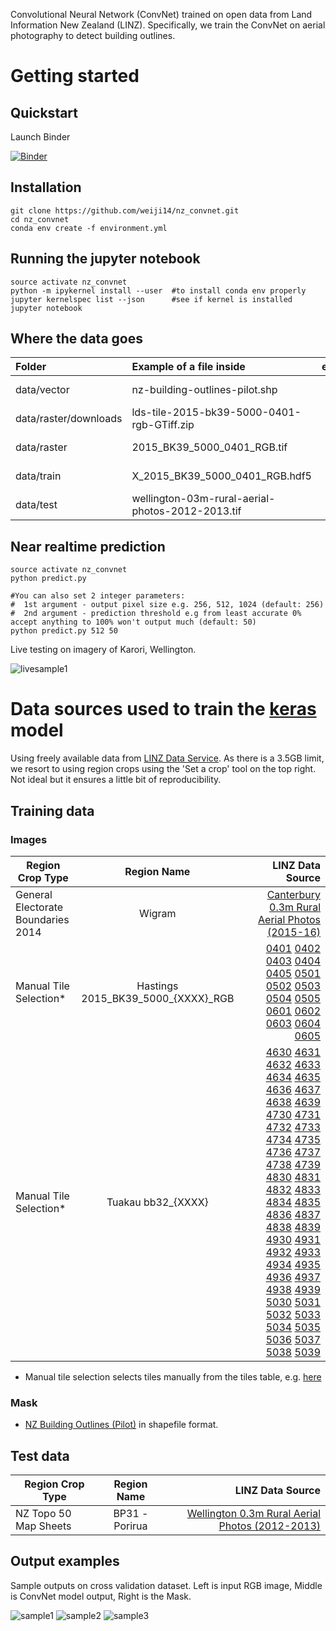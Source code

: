 Convolutional Neural Network (ConvNet) trained on open data from Land Information New Zealand (LINZ). Specifically, we train the ConvNet on aerial photography to detect building outlines.

# Getting started

## Quickstart

Launch Binder

[![Binder](https://mybinder.org/badge.svg)](https://mybinder.org/v2/gh/weiji14/nz_convnet/master)

## Installation

    git clone https://github.com/weiji14/nz_convnet.git
    cd nz_convnet
    conda env create -f environment.yml

## Running the jupyter notebook

    source activate nz_convnet
    python -m ipykernel install --user  #to install conda env properly
    jupyter kernelspec list --json      #see if kernel is installed
    jupyter notebook

## Where the data goes

|Folder                 | Example of a file inside                         | extension | Notes          |
|:--------------------- |:------------------------------------------------ |:---------:|:-------------- |
| data/vector           | nz-building-outlines-pilot.shp                   | \*.shp    | see section Training data/Mask |
| data/raster/downloads | lds-tile-2015-bk39-5000-0401-rgb-GTiff.zip       | \*.zip    | see section Training data/Images  |
| data/raster           | 2015_BK39_5000_0401_RGB.tif                      | \*.tif    | unzipped files from data/raster/downloads |
| data/train            | X_2015_BK39_5000_0401_RGB.hdf5                   | \*.hdf5   | binary of tif file to load into numpy array |
| data/test             | wellington-03m-rural-aerial-photos-2012-2013.tif | \*.tif    | unzipped files similar to those in data/raster |

## Near realtime prediction

    source activate nz_convnet
    python predict.py
    
    #You can also set 2 integer parameters:
    #  1st argument - output pixel size e.g. 256, 512, 1024 (default: 256)
    #  2nd argument - prediction threshold e.g from least accurate 0% accept anything to 100% won't output much (default: 50)
    python predict.py 512 50 

Live testing on imagery of Karori, Wellington.

![livesample1](https://user-images.githubusercontent.com/23487320/36468063-aed6c1bc-1746-11e8-8337-51a6a62ec796.gif)

# Data sources used to train the [keras](https://github.com/keras-team/keras) model

Using freely available data from [LINZ Data Service](https://data.linz.govt.nz/). As there is a 3.5GB limit, we resort to using region crops using the 'Set a crop' tool on the top right. Not ideal but it ensures a little bit of reproducibility.

## Training data

### Images

|Region Crop Type                       |Region Name                          |LINZ Data Source|
| ------------------------------------- |:-----------------------------------:| --------------:|
| General Electorate Boundaries 2014    | Wigram                              | [Canterbury 0.3m Rural Aerial Photos (2015-16)](https://data.linz.govt.nz/layer/53519-canterbury-03m-rural-aerial-photos-2015-16/) |
| Manual Tile Selection\*               | Hastings 2015_BK39_5000_{XXXX}_RGB  | [0401](https://data.linz.govt.nz/x/vnGVkg) [0402](https://data.linz.govt.nz/x/aA5XSv) [0403](https://data.linz.govt.nz/x/DYsY9B) [0404](https://data.linz.govt.nz/x/qvgapR) [0405](https://data.linz.govt.nz/x/VKVcWf) [0501](https://data.linz.govt.nz/x/8hJeCu) [0502](https://data.linz.govt.nz/x/k57ftA) [0503](https://data.linz.govt.nz/x/QTuhaQ) [0504](https://data.linz.govt.nz/x/3qijGe) [0505](https://data.linz.govt.nz/x/gEXkwt) [0601](https://data.linz.govt.nz/x/KcLnd9) [0602](https://data.linz.govt.nz/x/wy9pLP) [0603](https://data.linz.govt.nz/x/bNwq2d) [0604](https://data.linz.govt.nz/x/Ekkshs) [0605](https://data.linz.govt.nz/x/r9ZuP8) |
| Manual Tile Selection\*               | Tuakau bb32_{XXXX}                  | [4630](https://data.linz.govt.nz/x/9s9M9A) [4631](https://data.linz.govt.nz/x/nGwPpQ) [4632](https://data.linz.govt.nz/x/RekRWe) [4633](https://data.linz.govt.nz/x/43ZTCt) [4634](https://data.linz.govt.nz/x/hRNUs9) [4635](https://data.linz.govt.nz/x/LoBWaP) [4636](https://data.linz.govt.nz/x/yByYGd) [4637](https://data.linz.govt.nz/x/Fwbbd8) [4638](https://data.linz.govt.nz/x/tLQdLN) [4639](https://data.linz.govt.nz/x/XiDe2c) [4730](https://data.linz.govt.nz/x/oUpiP7) [4731](https://data.linz.govt.nz/x/Srdj6M) [4732](https://data.linz.govt.nz/x/6FSmmb) [4733](https://data.linz.govt.nz/x/yAvvdB) [4734](https://data.linz.govt.nz/x/idFoTq) [4735](https://data.linz.govt.nz/x/Mz4p96) [4736](https://data.linz.govt.nz/x/zPrrqL) [4737](https://data.linz.govt.nz/x/dmftXa) [4738](https://data.linz.govt.nz/x/HAUvDp) [4739](https://data.linz.govt.nz/x/uYHwt5) [4830](https://data.linz.govt.nz/x/pgh3xo) [4831](https://data.linz.govt.nz/x/T5W5e4) [4832](https://data.linz.govt.nz/x/7TK7MJ) [4833](https://data.linz.govt.nz/x/jp883Y) [4834](https://data.linz.govt.nz/x/PDwAin) [4835](https://data.linz.govt.nz/x/2bkCQ3) [4836](https://data.linz.govt.nz/x/eyZD7H) [4837](https://data.linz.govt.nz/x/JNNFnX) [4838](https://data.linz.govt.nz/x/vkBHUm) [4839](https://data.linz.govt.nz/x/Z8yKA2) [4930](https://data.linz.govt.nz/x/DWnLrG) [4931](https://data.linz.govt.nz/x/qtbNYW) [4932](https://data.linz.govt.nz/x/VHQQEk) [4933](https://data.linz.govt.nz/x/8fDRuz) [4934](https://data.linz.govt.nz/x/k32TcF) [4935](https://data.linz.govt.nz/x/QRpVJV) [4936](https://data.linz.govt.nz/x/3odWyj) [4937](https://data.linz.govt.nz/x/gCSYfy) [4938](https://data.linz.govt.nz/x/KaFaNE) [4939](https://data.linz.govt.nz/x/ww4b4U) [5030](https://data.linz.govt.nz/x/bLrdji) [5031](https://data.linz.govt.nz/x/EiffRx) [5032](https://data.linz.govt.nz/x/r7Ug8D) [5033](https://data.linz.govt.nz/x/WVHioT) [5034](https://data.linz.govt.nz/x/9r6kVh) [5035](https://data.linz.govt.nz/x/nFtnBw) [5036](https://data.linz.govt.nz/x/RdhosC) [5037](https://data.linz.govt.nz/x/42WqZS) [5038](https://data.linz.govt.nz/x/hQKsFg) [5039](https://data.linz.govt.nz/x/Lm8tvv) 

* Manual tile selection selects tiles manually from the tiles table, e.g. [here](https://data.linz.govt.nz/layer/53401-hawkes-bay-03m-rural-aerial-photos-2014-15/data/)

### Mask

- [NZ Building Outlines (Pilot)](https://data.linz.govt.nz/layer/53413-nz-building-outlines-pilot/) in shapefile format.

## Test data

|Region Crop Type                       |Region Name             |LINZ Data Source|
| ------------------------------------- |:----------------------:| --------------:|
| NZ Topo 50 Map Sheets                 | BP31 - Porirua         | [Wellington 0.3m Rural Aerial Photos (2012-2013)](https://data.linz.govt.nz/layer/51870-wellington-03m-rural-aerial-photos-2012-2013/)


## Output examples

Sample outputs on cross validation dataset. Left is input RGB image, Middle is ConvNet model output, Right is the Mask.

![sample1](https://user-images.githubusercontent.com/23487320/36362177-17747d88-1597-11e8-8c17-167b8037cb71.png)
![sample2](https://user-images.githubusercontent.com/23487320/36362245-9dd6fa04-1597-11e8-959b-87ed3217e131.png)
![sample3](https://user-images.githubusercontent.com/23487320/36362261-bfc48046-1597-11e8-81c9-c4139569cde0.png)
